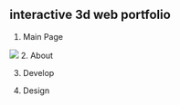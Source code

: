 ## interactive 3d web portfolio 

1. Main Page
<img src=“https://user-images.githubusercontent.com/98101323/152152807-c962d452-b27e-4762-b091-33f5881c1edb.gif“>
2. About 

3. Develop

4. Design

